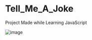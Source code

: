 # Tell_Me_A_Joke
Project Made while Learning JavaScript

![image](https://user-images.githubusercontent.com/89678705/214772544-8bb78bfc-f49a-4ee6-87a9-db6b51bd3e1a.png)
